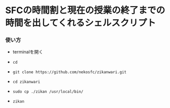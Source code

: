 # SFCの時間割と現在の授業の終了までの時間を出してくれるシェルスクリプト

### 使い方
- terminalを開く
- `cd`
- `git clone https://github.com/nekosfc/zikanwari.git`
- `cd zikanwari`
- `sudo cp ./zikan /usr/local/bin/`

- `zikan`
